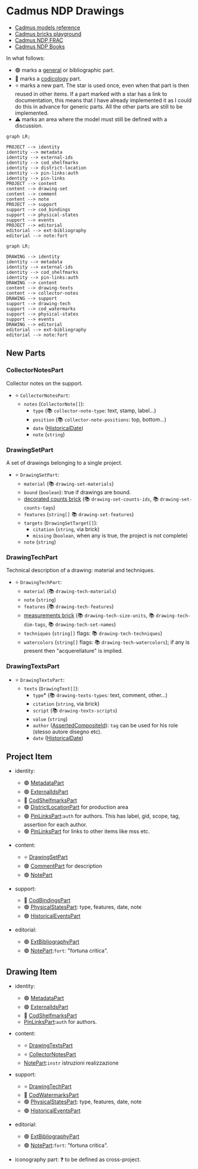 ﻿# Cadmus NDP Drawings

- [Cadmus models reference](https://myrmex.github.io/overview/cadmus/dev/models/)
- [Cadmus bricks playground](https://cadmus-bricks.fusi-soft.com/)
- [Cadmus NDP FRAC](https://github.com/vedph/cadmus-ndp-frac)
- [Cadmus NDP Books](https://github.com/vedph/cadmus-ndp-books)

In what follows:

- 🟢 marks a [general](https://vedph.github.io/cadmus-doc/models/shared.html#general) or bibliographic part.
- 📖 marks a [codicology](https://vedph.github.io/cadmus-doc/models/shared.html#codicology) part.
- ⭐ marks a new part. The star is used once, even when that part is then reused in other items. If a part marked with a star has a link to documentation, this means that I have already implemented it as I could do this in advance for generic parts. All the other parts are still to be implemented.
- ⚠️ marks an area where the model must still be defined with a discussion.

```mermaid
graph LR;

PROJECT --> identity
identity --> metadata
identity --> external-ids
identity --> cod_shelfmarks
identity --> district-location
identity --> pin-links:auth
identity --> pin-links
PROJECT --> content
content --> drawing-set
content --> comment
content --> note
PROJECT --> support
support --> cod_bindings
support --> physical-states
support --> events
PROJECT --> editorial
editorial --> ext-bibliography
editorial --> note:fort
```

```mermaid
graph LR;

DRAWING --> identity
identity --> metadata
identity --> external-ids
identity --> cod_shelfmarks
identity --> pin-links:auth
DRAWING --> content
content --> drawing-texts
content --> collector-notes
DRAWING --> support
support --> drawing-tech
support --> cod_watermarks
support --> physical-states
support --> events
DRAWING --> editorial
editorial --> ext-bibliography
editorial --> note:fort
```

## New Parts

### CollectorNotesPart

Collector notes on the support.

- ⭐ `CollectorNotesPart`:
  - `notes` (`CollectorNote[]`):
    - `type` (📚 `collector-note-type`: text, stamp, label...)
    - `position` (📚 `collector-note-positions`: top, bottom...)
    - `date` ([HistoricalDate](https://github.com/vedph/cadmus-bricks-shell-v3/blob/master/projects/myrmidon/cadmus-refs-historical-date/README.md))
    - `note` (`string`)

### DrawingSetPart

A set of drawings belonging to a single project.

- ⭐ `DrawingSetPart`:
  - `material` (📚 `drawing-set-materials`)
  - `bound` (`boolean`): true if drawings are bound.
  - [decorated counts brick](https://github.com/vedph/cadmus-bricks-shell-v3/blob/master/projects/myrmidon/cadmus-refs-decorated-counts/README.md) (📚 `drawing-set-counts-ids`, 📚 `drawing-set-counts-tags`)
  - `features` (`string[]` 📚 `drawing-set-features`)
  - `targets` (`DrawingSetTarget[]`):
    - `citation` (`string`, via brick)
    - `missing` (`boolean`, when any is true, the project is not complete)
  - `note` (`string`)

### DrawingTechPart

Technical description of a drawing: material and techniques.

- ⭐ `DrawingTechPart`:
  - `material` (📚 `drawing-tech-materials`)
  - `note` (`string`)
  - `features` (📚 `drawing-tech-features`)
  - [measurements brick](https://github.com/vedph/cadmus-bricks-shell-v3/tree/master/projects/myrmidon/cadmus-mat-physical-size#physicalmeasurementset) (📚 `drawing-tech-size-units`, 📚 `drawing-tech-dim-tags`, 📚 `drawing-tech-set-names`)
  - `techniques` (`string[]` flags: 📚 `drawing-tech-techniques`)
  - `watercolors` (`string[]` flags: 📚 `drawing-tech-watercolors`); if any is present then "acquerellature" is implied.

### DrawingTextsPart

- ⭐ `DrawingTextsPart`:
  - `texts` (`DrawingText[]`):
    - `type`\* (📚 `drawing-texts-types`: text, comment, other...)
    - `citation` (`string`, via brick)
    - `script` (📚 `drawing-texts-scripts`)
    - `value` (`string`)
    - `author` ([AssertedCompositeId](https://github.com/vedph/cadmus-bricks-shell-v3/blob/master/projects/myrmidon/cadmus-refs-asserted-ids/README.md#asserted-composite-id)): `tag` can be used for his role (stesso autore disegno etc).
    - `date` ([HistoricalDate](https://github.com/vedph/cadmus-bricks-shell-v3/blob/master/projects/myrmidon/cadmus-refs-historical-date/README.md))

## Project Item

- identity:
  - 🟢 [MetadataPart](https://github.com/vedph/cadmus-general/blob/master/docs/metadata.md)
  - 🟢 [ExternalIdsPart](https://github.com/vedph/cadmus-general/blob/master/docs/external-ids.md)
  - 📖 [CodShelfmarksPart](https://github.com/vedph/cadmus-codicology/blob/master/docs/cod-shelfmarks.md)
  - 🟢 [DistrictLocationPart](https://github.com/vedph/cadmus-general/blob/master/docs/district-location.md) for production area
  - 🟢 [PinLinksPart](https://github.com/vedph/cadmus-general/blob/master/docs/fr.pin-links.md):`auth` for authors. This has label, gid, scope, tag, assertion for each author.
  - 🟢 [PinLinksPart](https://github.com/vedph/cadmus-general/blob/master/docs/fr.pin-links.md) for links to other items like mss etc.

- content:
  - ⭐ [DrawingSetPart](#drawingsetpart)
  - 🟢 [CommentPart](https://github.com/vedph/cadmus-general/blob/master/docs/comment.md) for description
  - 🟢 [NotePart](https://github.com/vedph/cadmus-general/blob/master/docs/note.md)

- support:
  - 📖 [CodBindingsPart](https://github.com/vedph/cadmus-codicology/blob/master/docs/cod-bindings.md)
  - 🟢 [PhysicalStatesPart](https://github.com/vedph/cadmus-general/blob/master/docs/physical-states.md): type, features, date, note
  - 🟢 [HistoricalEventsPart](https://github.com/vedph/cadmus-general/blob/master/docs/historical-events.md)

- editorial:
  - 🟢 [ExtBibliographyPart](https://github.com/vedph/cadmus-general/blob/master/docs/ext-bibliography.md)
  - 🟢 [NotePart](https://github.com/vedph/cadmus-general/blob/master/docs/note.md):`fort`: "fortuna critica".

## Drawing Item

- identity:
  - 🟢 [MetadataPart](https://github.com/vedph/cadmus-general/blob/master/docs/metadata.md)
  - 🟢 [ExternalIdsPart](https://github.com/vedph/cadmus-general/blob/master/docs/external-ids.md)
  - 📖 [CodShelfmarksPart](https://github.com/vedph/cadmus-codicology/blob/master/docs/cod-shelfmarks.md)
  - [PinLinksPart](https://github.com/vedph/cadmus-general/blob/master/docs/fr.pin-links.md):`auth` for authors.
- content:
  - ⭐ [DrawingTextsPart](#drawingtextspart)
  - ⭐ [CollectorNotesPart](#collectornotespart)
  - [NotePart](https://github.com/vedph/cadmus-general/blob/master/docs/note.md):`instr` istruzioni realizzazione
- support:
  - ⭐ [DrawingTechPart](#drawingtechpart)
  - 📖 [CodWatermarksPart](https://github.com/vedph/cadmus-codicology/blob/master/docs/cod-watermarks.md)
  - 🟢 [PhysicalStatesPart](https://github.com/vedph/cadmus-general/blob/master/docs/physical-states.md): type, features, date, note
  - 🟢 [HistoricalEventsPart](https://github.com/vedph/cadmus-general/blob/master/docs/historical-events.md)
- editorial:
  - 🟢 [ExtBibliographyPart](https://github.com/vedph/cadmus-general/blob/master/docs/ext-bibliography.md)
  - 🟢 [NotePart](https://github.com/vedph/cadmus-general/blob/master/docs/note.md):`fort`: "fortuna critica".

- iconography part: ❓ to be defined as cross-project.

